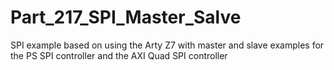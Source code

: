 # Part_217_SPI_Master_Salve
SPI example based on using the Arty Z7 with master and slave examples for the PS SPI controller and the AXI Quad SPI controller 
